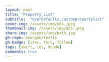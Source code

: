 ```yaml
---
layout: post
title: "Property_List" 
subtitle:  "UserDefaults,custompropertylist"
cover-img: /assets/img/u24.jpeg
thumbnail-img: /assets/img/u25.jpeg
share-img: /assets/img/path.jpg
gh-repo: Seongwk/testts
gh-badge: [star, fork, follow]
tags: [swift, ios, Xcode]
comments: true
---
```


